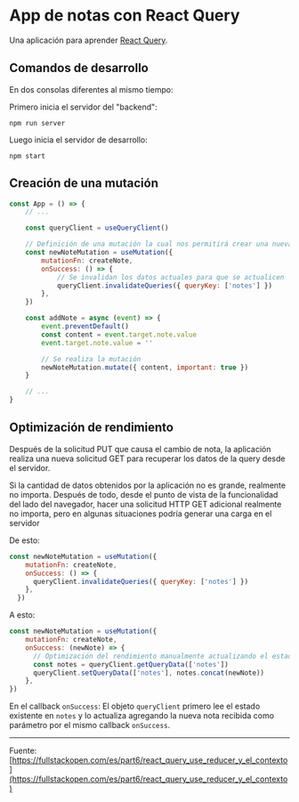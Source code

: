 # App de notas con React Query

Una aplicación para aprender [React Query](https://www.npmjs.com/package/@tanstack/react-query).

## Comandos de desarrollo

En dos consolas diferentes al mismo tiempo:

Primero inicia el servidor del "backend":

```
npm run server
```

Luego inicia el servidor de desarrollo:

```
npm start
```

## Creación de una mutación

```javascript
const App = () => {
    // ...

    const queryClient = useQueryClient()

    // Definición de una mutación la cual nos permitirá crear una nueva nota
    const newNoteMutation = useMutation({ 
        mutationFn: createNote,
        onSuccess: () => {
            // Se invalidan los datos actuales para que se actualicen
            queryClient.invalidateQueries({ queryKey: ['notes'] })
        },
    })

    const addNote = async (event) => {
        event.preventDefault()
        const content = event.target.note.value
        event.target.note.value = ''

        // Se realiza la mutación 
        newNoteMutation.mutate({ content, important: true })
    }

    // ...
}
```

## Optimización de rendimiento

Después de la solicitud PUT que causa el cambio de nota, la aplicación realiza una nueva solicitud GET para recuperar los datos de la query desde el servidor.

Si la cantidad de datos obtenidos por la aplicación no es grande, realmente no importa. Después de todo, desde el punto de vista de la funcionalidad del lado del navegador, hacer una solicitud HTTP GET adicional realmente no importa, pero en algunas situaciones podría generar una carga en el servidor

De esto:

```javascript
const newNoteMutation = useMutation({ 
    mutationFn: createNote,
    onSuccess: () => {
      queryClient.invalidateQueries({ queryKey: ['notes'] })
    },
  })
```

A esto:

```javascript
const newNoteMutation = useMutation({ 
    mutationFn: createNote,
    onSuccess: (newNote) => {
      // Optimización del rendimiento manualmente actualizando el estado de la query.
      const notes = queryClient.getQueryData(['notes'])
      queryClient.setQueryData(['notes'], notes.concat(newNote))
    },
})
```

En el callback `onSuccess`: El objeto `queryClient` primero lee el estado existente en `notes` y lo actualiza agregando la nueva nota recibida como parámetro por el mismo callback `onSuccess`.

<!-- (˶ᵔ ᵕ ᵔ˶) -->
---
Fuente: [https://fullstackopen.com/es/part6/react_query_use_reducer_y_el_contexto](https://fullstackopen.com/es/part6/react_query_use_reducer_y_el_contexto)
